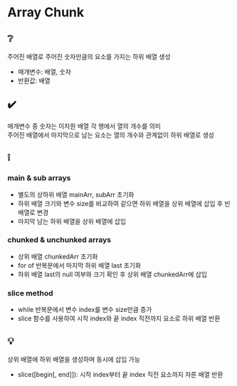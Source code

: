 # Array Chunk

## ❔
주어진 배열로 주어진 숫자만큼의 요소를 가지는 하위 배열 생성
- 매개변수: 배열, 숫자
- 반환값: 배열

## ✔️
매개변수 중 숫자는 이차원 배열 각 행에서 열의 개수를 의미  
주어진 배열에서 마지막으로 남는 요소는 열의 개수와 관계없이 하위 배열로 생성

## ❕
### main & sub arrays
- 별도의 상하위 배열 mainArr, subArr 초기화
- 하위 배열 크기와 변수 size를 비교하여 같으면 하위 배열을 상위 배열에 삽입 후 빈 배열로 변경
- 마지막 남는 하위 배열을 상위 배열에 삽입

### chunked & unchunked arrays
- 상위 배열 chunkedArr 초기화
- for of 반복문에서 마지막 하위 배열 last 초기화
- 하위 배열 last의 null 여부와 크기 확인 후 상위 배열 chunkedArr에 삽입

### slice method
- while 반복문에서 변수 index를 변수 size만큼 증가
- slice 함수를 사용하여 시작 index와 끝 index 직전까지 요소로 하위 배열 반환

## 💡
상위 배열에 하위 배열을 생성하며 동시에 삽입 가능
- slice([begin[, end]]): 시작 index부터 끝 index 직전 요소까지 자른 배열 반환
